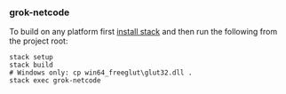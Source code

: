 ### grok-netcode

To build on any platform first [install stack](https://docs.haskellstack.org/en/stable/README) and then run
the following from the project root:

```
stack setup
stack build
# Windows only: cp win64_freeglut\glut32.dll .
stack exec grok-netcode
```
